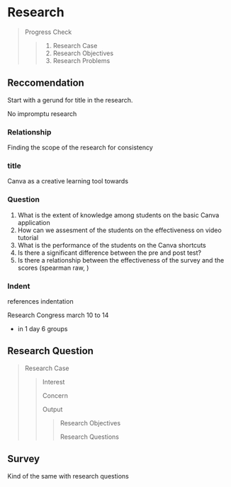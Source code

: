 # Research

> Progress Check
>
>> 1. Research Case
>> 2. Research Objectives
>> 3. Research Problems

## Reccomendation

Start with a gerund for title in the research.

No impromptu research

### Relationship

Finding the scope of the research for consistency

### title

Canva as a creative learning tool towards 

### Question

1. What is the extent of knowledge among students on the basic Canva application
2. How can we assesment of the students on the effectiveness on video tutorial
3. What is the performance of the students on the Canva shortcuts
4. Is there a significant difference between the pre and post test?
5. Is there a relationship between the effectiveness of the survey and the scores (spearman raw, )

### Indent 

references indentation

Research Congress
march 10 to 14

- in 1 day 6 groups

## Research Question

> Research Case
>
>> Interest
>>
>> Concern
>>
>> Output
>>
>>> Research Objectives
>>>
>>> Research Questions

## Survey 

Kind of the same with research questions
